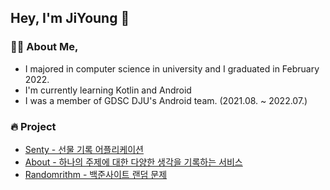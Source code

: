 ## Hey, I'm JiYoung 👋 
  
### 🙋‍♀️ About Me,
- I majored in computer science in university and I graduated in February 2022.  
- I'm currently learning Kotlin and Android 
- I was a member of GDSC DJU's Android team. (2021.08. ~ 2022.07.)
 
### 🔥 Project  
- [Senty - 선물 기록 어플리케이션](https://github.com/w36495/Senty)
- [About - 하나의 주제에 대한 다양한 생각을 기록하는 서비스](https://github.com/w36495/about)
- [Randomrithm - 백준사이트 랜덤 문제](https://github.com/w36495/randomrithm)

